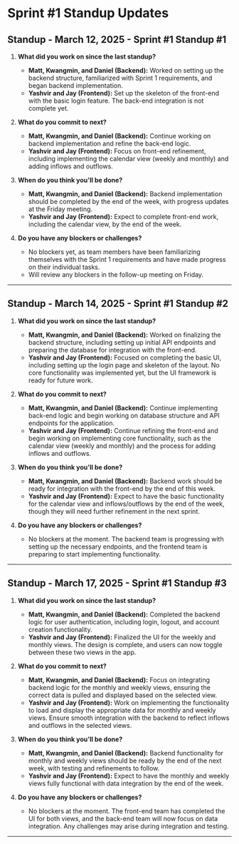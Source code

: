 # Sprint #1 Standup Updates

## Standup - March 12, 2025 - Sprint #1 Standup #1

1. **What did you work on since the last standup?**  
   - **Matt, Kwangmin, and Daniel (Backend):** Worked on setting up the backend structure, familiarized with Sprint 1 requirements, and began backend implementation.  
   - **Yashvir and Jay (Frontend):** Set up the skeleton of the front-end with the basic login feature. The back-end integration is not complete yet.

2. **What do you commit to next?**  
   - **Matt, Kwangmin, and Daniel (Backend):** Continue working on backend implementation and refine the back-end logic.  
   - **Yashvir and Jay (Frontend):** Focus on front-end refinement, including implementing the calendar view (weekly and monthly) and adding inflows and outflows.

3. **When do you think you'll be done?**  
   - **Matt, Kwangmin, and Daniel (Backend):** Backend implementation should be completed by the end of the week, with progress updates at the Friday meeting.  
   - **Yashvir and Jay (Frontend):** Expect to complete front-end work, including the calendar view, by the end of the week.

4. **Do you have any blockers or challenges?**  
   - No blockers yet, as team members have been familiarizing themselves with the Sprint 1 requirements and have made progress on their individual tasks.  
   - Will review any blockers in the follow-up meeting on Friday.

---

## Standup - March 14, 2025 - Sprint #1 Standup #2

1. **What did you work on since the last standup?**  
   - **Matt, Kwangmin, and Daniel (Backend):** Worked on finalizing the backend structure, including setting up initial API endpoints and preparing the database for integration with the front-end.  
   - **Yashvir and Jay (Frontend):** Focused on completing the basic UI, including setting up the login page and skeleton of the layout. No core functionality was implemented yet, but the UI framework is ready for future work.

2. **What do you commit to next?**  
   - **Matt, Kwangmin, and Daniel (Backend):** Continue implementing back-end logic and begin working on database structure and API endpoints for the application.  
   - **Yashvir and Jay (Frontend):** Continue refining the front-end and begin working on implementing core functionality, such as the calendar view (weekly and monthly) and the process for adding inflows and outflows.

3. **When do you think you'll be done?**  
   - **Matt, Kwangmin, and Daniel (Backend):** Backend work should be ready for integration with the front-end by the end of this week.  
   - **Yashvir and Jay (Frontend):** Expect to have the basic functionality for the calendar view and inflows/outflows by the end of the week, though they will need further refinement in the next sprint.

4. **Do you have any blockers or challenges?**  
   - No blockers at the moment. The backend team is progressing with setting up the necessary endpoints, and the frontend team is preparing to start implementing functionality.

---

## Standup - March 17, 2025 - Sprint #1 Standup #3

1. **What did you work on since the last standup?**  
   - **Matt, Kwangmin, and Daniel (Backend):** Completed the backend logic for user authentication, including login, logout, and account creation functionality.  
   - **Yashvir and Jay (Frontend):** Finalized the UI for the weekly and monthly views. The design is complete, and users can now toggle between these two views in the app.

2. **What do you commit to next?**  
   - **Matt, Kwangmin, and Daniel (Backend):** Focus on integrating backend logic for the monthly and weekly views, ensuring the correct data is pulled and displayed based on the selected view.  
   - **Yashvir and Jay (Frontend):** Work on implementing the functionality to load and display the appropriate data for monthly and weekly views. Ensure smooth integration with the backend to reflect inflows and outflows in the selected views.

3. **When do you think you'll be done?**  
   - **Matt, Kwangmin, and Daniel (Backend):** Backend functionality for monthly and weekly views should be ready by the end of the next week, with testing and refinements to follow.  
   - **Yashvir and Jay (Frontend):** Expect to have the monthly and weekly views fully functional with data integration by the end of the week.

4. **Do you have any blockers or challenges?**  
   - No blockers at the moment. The front-end team has completed the UI for both views, and the back-end team will now focus on data integration. Any challenges may arise during integration and testing.

---
